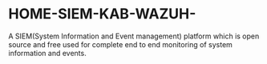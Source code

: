 # HOME-SIEM-KAB-WAZUH-
A SIEM(System Information and Event management) platform which is open source and free used for complete end to end monitoring of system information and events.
